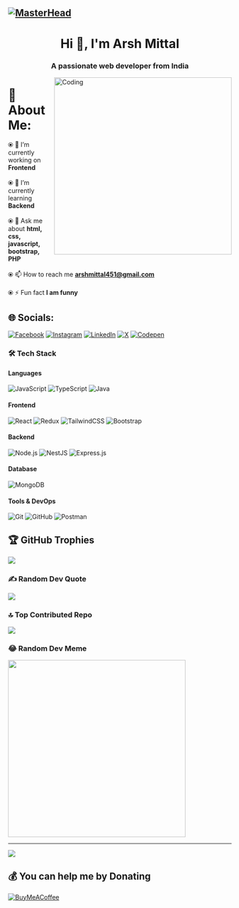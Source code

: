 ## [![MasterHead](https://www.digitalsolutionservices.com/img/services/web%20development.gif)](https://github.com/hemantkumar980)
<h1 align="center">Hi 👋, I'm Arsh Mittal </h1>
<h3 align="center">A passionate web developer from India</h3>
<img align="right" alt="Coding" width="400" src="https://images.squarespace-cdn.com/content/v1/5769fc401b631bab1addb2ab/1541580611624-TE64QGKRJG8SWAIUS7NS/ke17ZwdGBToddI8pDm48kPoswlzjSVMM-SxOp7CV59BZw-zPPgdn4jUwVcJE1ZvWQUxwkmyExglNqGp0IvTJZamWLI2zvYWH8K3-s_4yszcp2ryTI0HqTOaaUohrI8PI6FXy8c9PWtBlqAVlUS5izpdcIXDZqDYvprRqZ29Pw0o/coding-freak.gif" />


# 💫 About Me:
⦿ 🔭 I’m currently working on **Frontend**<br><br>⦿ 🌱 I’m currently learning **Backend**<br><br>⦿ 💬 Ask me about **html, css, javascript, bootstrap, PHP**<br><br>⦿ 📫 How to reach me **arshmittal451@gmail.com**<br><br>⦿ ⚡ Fun fact **I am funny**


## 🌐 Socials:
[![Facebook](https://img.shields.io/badge/Facebook-%231877F2.svg?logo=Facebook&logoColor=white)](https://www.facebook.com/profile.php?id=100007194198522/) [![Instagram](https://img.shields.io/badge/Instagram-%23E4405F.svg?logo=Instagram&logoColor=white)](https://www.instagram.com/arsh__mittal/) [![LinkedIn](https://img.shields.io/badge/LinkedIn-%230077B5.svg?logo=linkedin&logoColor=white)](https://www.linkedin.com/in/arsh-mittal-846a57208/) [![X](https://img.shields.io/badge/X-black.svg?logo=X&logoColor=white)](https://twitter.com/ArshMittal10) [![Codepen](https://img.shields.io/badge/Codepen-000000?style=for-the-badge&logo=codepen&logoColor=white)](https://codepen.io/arsh2101) 

### 🛠️ Tech Stack

#### Languages  
![JavaScript](https://img.shields.io/badge/-JavaScript-black?style=flat-square&logo=javascript)  ![TypeScript](https://img.shields.io/badge/-TypeScript-007ACC?style=flat-square&logo=typescript)  ![Java](https://img.shields.io/badge/-Java-red?style=flat-square&logo=java)

#### Frontend  
![React](https://img.shields.io/badge/-React-blue?style=flat-square&logo=react)  ![Redux](https://img.shields.io/badge/-Redux-764abc?style=flat-square&logo=redux)  ![TailwindCSS](https://img.shields.io/badge/-Tailwind-38B2AC?style=flat-square&logo=tailwind-css)  ![Bootstrap](https://img.shields.io/badge/-Bootstrap-563d7c?style=flat-square&logo=bootstrap)

#### Backend  
![Node.js](https://img.shields.io/badge/-Node.js-green?style=flat-square&logo=node.js)  ![NestJS](https://img.shields.io/badge/-NestJS-e0234e?style=flat-square&logo=nestjs)  ![Express.js](https://img.shields.io/badge/-Express.js-black?style=flat-square&logo=express)

#### Database  
![MongoDB](https://img.shields.io/badge/-MongoDB-green?style=flat-square&logo=mongodb)

#### Tools & DevOps  
![Git](https://img.shields.io/badge/-Git-black?style=flat-square&logo=git)  ![GitHub](https://img.shields.io/badge/-GitHub-black?style=flat-square&logo=github)  ![Postman](https://img.shields.io/badge/-Postman-orange?style=flat-square&logo=postman)  


## 🏆 GitHub Trophies
![](https://github-profile-trophy.vercel.app/?username=AM2101&theme=onedark&no-frame=false&no-bg=true&margin-w=4)

### ✍️ Random Dev Quote
![](https://quotes-github-readme.vercel.app/api?type=horizontal&theme=gruvbox)

### 🔝 Top Contributed Repo
![](https://github-contributor-stats.vercel.app/api?username=AM2101&limit=5&theme=flat&combine_all_yearly_contributions=true)

### 😂 Random Dev Meme
<img src='https://randommeme-five.vercel.app/' style="height: 400px;"/>

---
[![](https://visitcount.itsvg.in/api?id=AM2101&icon=6&color=0)](https://visitcount.itsvg.in)

  ## 💰 You can help me by Donating
  [![BuyMeACoffee](https://img.shields.io/badge/Buy%20Me%20a%20Coffee-ffdd00?style=for-the-badge&logo=buy-me-a-coffee&logoColor=black)](https://buymeacoffee.com/Arshu) 

  
<!-- Proudly created with GPRM ( https://gprm.itsvg.in ) -->
